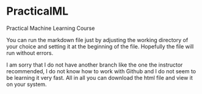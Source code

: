 # PracticalML
Practical Machine Learning Course

You can run the markdown file just by adjusting the working directory of your choice and setting it at the beginning of the file. Hopefully the file will run without errors.

I am sorry that I do not have another branch like the one the instructor recommended, I do not know how to work with Github and I do not seem to be learning it very fast. All in all you can download the html file and view it on your system. 
